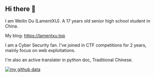 ## Hi there 👋

I am Weilin Du (LamentXU). A 17 years old senior high school student in China.

My blog: https://lamentxu.top

I am a Cyber Security fan. I've joined in CTF competitions for 2 years, mainly focus on web exploitations.

I'm also an active translater in python doc, Traditional Chinese.

[![my github data](https://github-readme-stats.vercel.app/api?username=LamentXU123)]()
